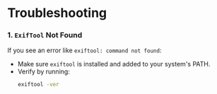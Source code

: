 # Troubleshooting

### 1. `ExifTool` Not Found
If you see an error like `exiftool: command not found`:
- Make sure `exiftool` is installed and added to your system's PATH.
- Verify by running:
  ```bash
  exiftool -ver
